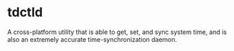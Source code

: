 # tdctld

A cross-platform utility that is able to get, set, and sync system time, and is also an extremely accurate time-synchronization daemon.
